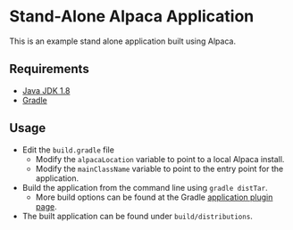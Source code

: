 # Stand-Alone Alpaca Application

This is an example stand alone application built using Alpaca.

## Requirements
- [Java JDK 1.8](http://www.oracle.com/technetwork/java/javase/downloads/jdk8-downloads-2133151.html)
- [Gradle](https://gradle.org)


## Usage
- Edit the `build.gradle` file 
    - Modify the `alpacaLocation` variable to point to a local Alpaca install.
    - Modify the `mainClassName` variable to point to the entry point for the application.
- Build the application from the command line using `gradle distTar`.
    - More build options can be found at the Gradle [application plugin page](https://docs.gradle.org/current/userguide/application_plugin.html).
- The built application can be found under `build/distributions`.